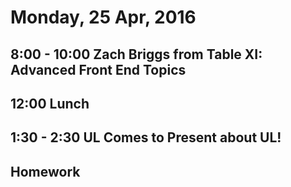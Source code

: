 Monday, 25 Apr, 2016
====================

8:00 - 10:00 Zach Briggs from Table XI: Advanced Front End Topics
-----------------------------------------------------------------

12:00 Lunch
-----------

1:30 - 2:30 UL Comes to Present about UL!
-----------------------------------------

Homework
--------
